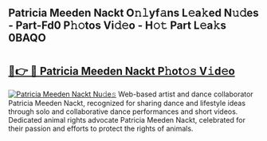 ## Patricia Meeden Nackt O𝚗𝚕yf𝚊ns L𝚎a𝚔ed N𝚞𝚍es - Part-Fd0 P𝚑𝚘tos Vi𝚍𝚎o - H𝚘𝚝 Part L𝚎a𝚔s 0BAQO

# <h2><a href="http://kf3bsq.oniu.top/?m=Patricia+Meeden+Nackt">🔗👉 🔴 Patricia Meeden Nackt P𝚑ot𝚘𝚜 V𝚒d𝚎o</a></h2>

[![Patricia Meeden Nackt Nu𝚍e𝚜](https://i.imgur.com/0qMVB7G.gif)](http://kf3bsq.oniu.top/?m=Patricia+Meeden+Nackt)
Web-based artist and dance collaborator Patricia Meeden Nackt, recognized for sharing dance and lifestyle ideas through solo and collaborative dance performances and short videos. Dedicated animal rights advocate Patricia Meeden Nackt, celebrated for their passion and efforts to protect the rights of animals.  
